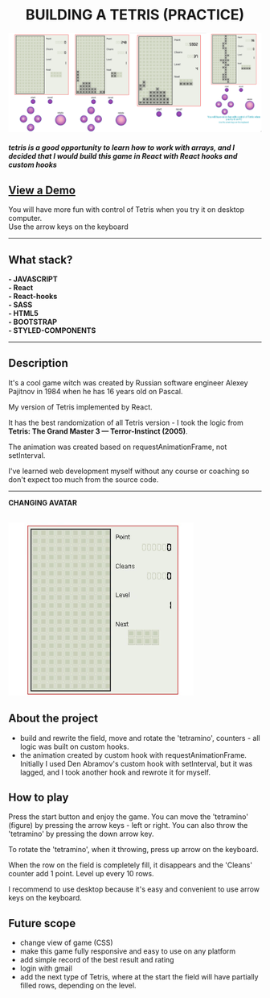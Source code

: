 <h1 align='center'> BUILDING A TETRIS (PRACTICE)</h1>


![Title](src/assets/image_for_MD/Title.png) <br>

#### *tetris is a good opportunity to learn how to work with arrays, and I decided that I would build this game in React with React hooks and custom hooks* <br>

## [View a Demo](https://tetris-project-sienkiewicz.netlify.app/) 
You will have more fun with control of Tetris when you try it on desktop computer.\
Use the arrow keys on the keyboard

____________________________________________________________________
## What stack?
**- JAVASCRIPT**<br> 
**- React**<br> 
**- React-hooks**<br> 
**- SASS**<br> 
**- HTML5**<br> 
**- BOOTSTRAP**<br> 
**- STYLED-COMPONENTS**<br> 
____________________________________________________________________

## Description

It's a cool game witch was created by Russian software engineer Alexey Pajitnov in 1984 when he has 16 years old on Pascal.

My version of Tetris implemented by React.

It has the best randomization of all Tetris version - I took the logic from **Tetris: The Grand Master 3 — Terror-Instinct (2005)**.

The animation was created based on requestAnimationFrame, not setInterval.

I've learned web development myself without any course or coaching so don't expect too much from the source code.

____________________________________________________________________

**CHANGING AVATAR**
<br> 
<br> 

![how it works](src/assets/image_for_MD/usability.gif) <br>


## About the project

- build and rewrite the field, move and rotate the 'tetramino', counters - all logic was built on custom hooks.
- the animation created by custom hook with requestAnimationFrame. Initially I used Den Abramov's custom hook with setInterval, but it was lagged, and I took another hook and rewrote it for myself. 

## How to play

Press the start button and enjoy the game. You can move the 'tetramino' (figure) by pressing the arrow keys - left or right. You can also throw the 'tetramino' by pressing the down arrow key.

To rotate the 'tetramino', when it throwing, press up arrow on the keyboard.

When the row on the field is completely fill, it disappears and the 'Cleans' counter add 1 point. Level up every 10 rows.

I recommend to use desktop because it's easy and convenient to use arrow keys on the keyboard. 

## Future scope
- change view of game (CSS)
- make this game fully responsive and easy to use on any platform
- add simple record of the best result and rating
- login with gmail
- add the next type of Tetris, where at the start the field will have partially filled rows, depending on the level.

